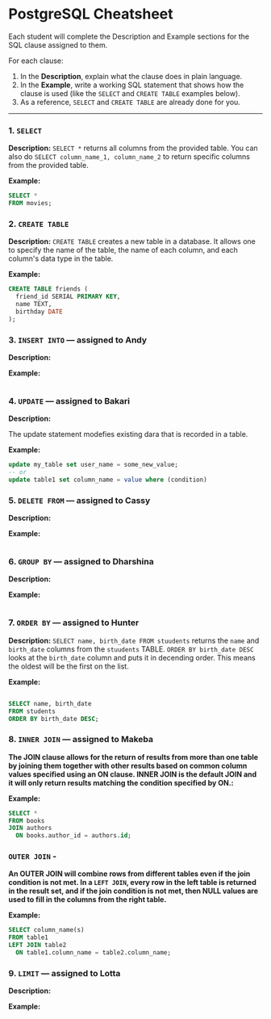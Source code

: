 # PostgreSQL Cheatsheet

Each student will complete the Description and Example sections for the SQL clause assigned to them.

For each clause:

1. In the **Description**, explain what the clause does in plain language.
2. In the **Example**, write a working SQL statement that shows how the clause is used (like the `SELECT` and `CREATE TABLE` examples below).
3. As a reference, `SELECT` and `CREATE TABLE` are already done for you. 
   
---

### 1. `SELECT`

**Description:** `SELECT *` returns all columns from the provided table. You can also do `SELECT column_name_1, column_name_2` to return specific columns from the provided table.

**Example:**

```sql
SELECT *
FROM movies;
```

### 2. `CREATE TABLE`

**Description:** `CREATE TABLE` creates a new table in a database. It allows one to specify the name of the table, the name of each column, and each column's data type in the table.

**Example:**

```sql
CREATE TABLE friends (
  friend_id SERIAL PRIMARY KEY,
  name TEXT,
  birthday DATE
);
```

### 3. `INSERT INTO` — assigned to Andy

**Description:**

**Example:**

```sql

```

### 4. `UPDATE` — assigned to Bakari

**Description:**

The update statement modefies existing dara that is recorded in a table.

**Example:**

```sql
update my_table set user_name = some_new_value;
-- or
update table1 set column_name = value where (condition)
```

### 5. `DELETE FROM` — assigned to Cassy

**Description:**

**Example:**

```sql

```

### 6. `GROUP BY` — assigned to Dharshina

**Description:**

**Example:**

```sql

```

### 7. `ORDER BY` — assigned to Hunter

**Description:**
`SELECT name, birth_date FROM stuudents` returns the `name` and `birth_date` columns from the `stuudents` TABLE. `ORDER BY birth_date DESC` looks at the `birth_date` column and puts it in decending order. This means the oldest will be the first on the list.

**Example:**

```sql

SELECT name, birth_date
FROM students
ORDER BY birth_date DESC;

```

### 8. `INNER JOIN` — assigned to Makeba

**The JOIN clause allows for the return of results from more than one table by joining them together with other results based on common column values specified using an ON clause. INNER JOIN is the default JOIN and it will only return results matching the condition specified by ON.:**

**Example:**

```sql
SELECT *
FROM books
JOIN authors
  ON books.author_id = authors.id;
```

### `OUTER JOIN` -

**An OUTER JOIN will combine rows from different tables even if the join condition is not met. In a `LEFT JOIN`, every row in the left table is returned in the result set, and if the join condition is not met, then NULL values are used to fill in the columns from the right table.**

**Example:**

```sql
SELECT column_name(s)
FROM table1
LEFT JOIN table2
  ON table1.column_name = table2.column_name;
```

### 9. `LIMIT` — assigned to Lotta

**Description:**

**Example:**

```sql

```
